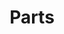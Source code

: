 ---
title: Parts
image: image.jpg  # Photo by Rick Mason on Unsplash (edited)
icon: icon.png
# filter: filter-parts

terms:
    taxonomy: part
    pool: 'techs/using'

# form:
#     name: filter-parts
#     id: items-filter
#     fields:
#         -
#             name: part_search
#             label: Search
#             type: text
#             id: part_search

#     buttons:
#         submit:
#             value: Filter
---